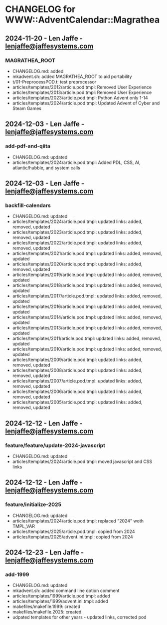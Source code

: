 # CHANGELOG for WWW::AdventCalendar::Magrathea

## 2024-11-20 - Len Jaffe - lenjaffe@jaffesystems.com
### MAGRATHEA_ROOT
- CHANGELOG.md: added
- mkadvent.sh: added MAGRATHEA_ROOT to aid portability
- t/01-PreprocessPOD.t: test preprocessor
- articles/templates/2012/article.pod.tmpl: Removed User Experience
- articles/templates/2013/article.pod.tmpl: Removed User Experience
- articles/templates/2023/article.pod.tmpl: Python Advent only 1-14
- articles/templates/2024/article.pod.tmpl: Updated Advent of Cyber and Steam Games

## 2024-12-03 - Len Jaffe - lenjaffe@jaffesystems.com
### add-pdf-and-qiita
- CHANGELOG.md: updated
- articles/templates/2024/article.pod.tmpl: Added PDL, CSS, AI, atlantic/hubble, and system calls

## 2024-12-03 - Len Jaffe - lenjaffe@jaffesystems.com
### backfill-calendars
- CHANGELOG.md: updated
- articles/templates/2024/article.pod.tmpl: updated links: added, removed, updated 
- articles/templates/2023/article.pod.tmpl: updated links: added, removed, updated 
- articles/templates/2022/article.pod.tmpl: updated links: added, removed, updated 
- articles/templates/2021/article.pod.tmpl: updated links: added, removed, updated 
- articles/templates/2020/article.pod.tmpl: updated links: added, removed, updated 
- articles/templates/2019/article.pod.tmpl: updated links: added, removed, updated 
- articles/templates/2018/article.pod.tmpl: updated links: added, removed, updated 
- articles/templates/2017/article.pod.tmpl: updated links: added, removed, updated 
- articles/templates/2016/article.pod.tmpl: updated links: added, removed, updated 
- articles/templates/2014/article.pod.tmpl: updated links: added, removed, updated 
- articles/templates/2013/article.pod.tmpl: updated links: added, removed, updated 
- articles/templates/2011/article.pod.tmpl: updated links: added, removed, updated 
- articles/templates/2010/article.pod.tmpl: updated links: added, removed, updated 
- articles/templates/2009/article.pod.tmpl: updated links: added, removed, updated 
- articles/templates/2008/article.pod.tmpl: updated links: added, removed, updated 
- articles/templates/2007/article.pod.tmpl: updated links: added, removed, updated 
- articles/templates/2006/article.pod.tmpl: updated links: added, removed, updated 
- articles/templates/2005/article.pod.tmpl: updated links: added, removed, updated 

## 2024-12-12 - Len Jaffe - lenjaffe@jaffesystems.com
### feature/feature/update-2024-javascript
- CHANGELOG.md: updated
- articles/templates/2024/article.pod.tmpl: moved javascript and CSS links

## 2024-12-12 - Len Jaffe - lenjaffe@jaffesystems.com
### feature/initialize-2025
- CHANGELOG.md: updated
- articles/templates/2024/article.pod.tmpl: replaced "2024" woth TMPL_VAR
- articles/templates/2025/article.pod.tmpl: copied from 2024
- articles/templates/2025/advent.ini.tmpl: copied from 2024

## 2024-12-23 - Len Jaffe - lenjaffe@jaffesystems.com
### add-1999
- CHANGELOG.md: updated
- mkadvent.sh: added command line option comment
- articles/templates/1999/article.pod.tmpl: added
- articles/templates/1999/advent.ini.tmpl: added
- makefiles/makefile.1999: created
- makefiles/makefile.2025: created
- udpated templates for other years - updated links, corrected pod


